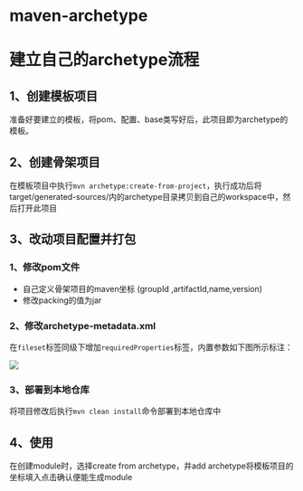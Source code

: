 # maven-archetype
# 建立自己的archetype流程

## 1、创建模板项目

准备好要建立的模板，将pom、配置、base类写好后，此项目即为archetype的模板。

## 2、创建骨架项目

在模板项目中执行`mvn archetype:create-from-project`，执行成功后将target/generated-sources/内的archetype目录拷贝到自己的workspace中，然后打开此项目

## 3、改动项目配置并打包

### 1、修改pom文件

- 自己定义骨架项目的maven坐标 (groupId ,artifactId,name,version)
- 修改packing的值为jar

### 2、修改archetype-metadata.xml

在`fileset`标签同级下增加`requiredProperties`标签，内置参数如下图所示标注：

![](http://ot0aou666.bkt.clouddn.com/20141215172845480.jpeg)

### 3、部署到本地仓库

将项目修改后执行`mvn clean install`命令部署到本地仓库中



## 4、使用

在创建module时，选择create from archetype，并add archetype将模板项目的坐标填入点击确认便能生成module